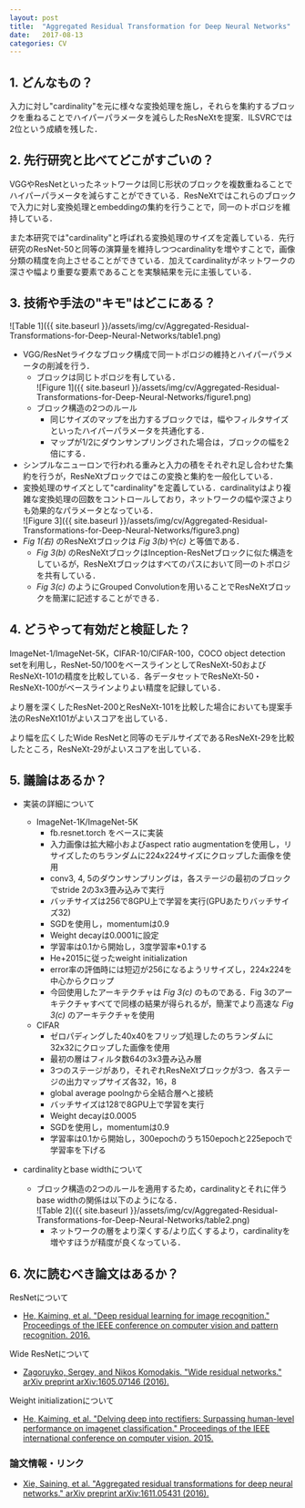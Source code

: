 ```yaml
---
layout: post
title:  "Aggregated Residual Transformation for Deep Neural Networks"
date:   2017-08-13
categories: CV
---
```


## 1. どんなもの？

入力に対し"cardinality"を元に様々な変換処理を施し，それらを集約するブロックを重ねることでハイパーパラメータを減らしたResNeXtを提案．ILSVRCでは2位という成績を残した．

## 2. 先行研究と比べてどこがすごいの？

VGGやResNetといったネットワークは同じ形状のブロックを複数重ねることでハイパーパラメータを減らすことができている．ResNeXtではこれらのブロックで入力に対し変換処理とembeddingの集約を行うことで，同一のトポロジを維持している．

また本研究では"cardinality"と呼ばれる変換処理のサイズを定義している．先行研究のResNet-50と同等の演算量を維持しつつcardinalityを増やすことで，画像分類の精度を向上させることができている．加えてcardinalityがネットワークの深さや幅より重要な要素であることを実験結果を元に主張している．

## 3. 技術や手法の"キモ"はどこにある？

![Table 1]({{ site.baseurl }}/assets/img/cv/Aggregated-Residual-Transformations-for-Deep-Neural-Networks/table1.png)

* VGG/ResNetライクなブロック構成で同一トポロジの維持とハイパーパラメータの削減を行う．
  * ブロックは同じトポロジを有している．  
	![Figure 1]({{ site.baseurl }}/assets/img/cv/Aggregated-Residual-Transformations-for-Deep-Neural-Networks/figure1.png)
  * ブロック構造の2つのルール
	* 同じサイズのマップを出力するブロックでは，幅やフィルタサイズといったハイパーパラメータを共通化する．
	* マップが1/2にダウンサンプリングされた場合は，ブロックの幅を2倍にする．
* シンプルなニューロンで行われる重みと入力の積をそれぞれ足し合わせた集約を行うが，ResNeXtブロックではこの変換と集約を一般化している．
* 変換処理のサイズとして"cardinality"を定義している．cardinalityはより複雑な変換処理の回数をコントロールしており，ネットワークの幅や深さよりも効果的なパラメータとなっている．  
![Figure 3]({{ site.baseurl }}/assets/img/cv/Aggregated-Residual-Transformations-for-Deep-Neural-Networks/figure3.png)
* *Fig 1(右)* のResNeXtブロックは *Fig 3(b)や(c)* と等価である．
  * *Fig 3(b)* のResNeXtブロックはInception-ResNetブロックに似た構造をしているが，ResNeXtブロックはすべてのパスにおいて同一のトポロジを共有している．
  * *Fig 3(c)* のようにGrouped Convolutionを用いることでResNeXtブロックを簡潔に記述することができる．
  
## 4. どうやって有効だと検証した？

ImageNet-1/ImageNet-5K，CIFAR-10/CIFAR-100，COCO object detection setを利用し，ResNet-50/100をベースラインとしてResNeXt-50およびResNeXt-101の精度を比較している．各データセットでResNeXt-50・ResNeXt-100がベースラインよりよい精度を記録している．

より層を深くしたResNet-200とResNeXt-101を比較した場合においても提案手法のResNeXt101がよいスコアを出している．

より幅を広くしたWide ResNetと同等のモデルサイズであるResNeXt-29を比較したところ，ResNeXt-29がよいスコアを出している．

## 5. 議論はあるか？

* 実装の詳細について
  * ImageNet-1K/ImageNet-5K
	* fb.resnet.torch をベースに実装
	* 入力画像は拡大縮小およびaspect ratio augmentationを使用し，リサイズしたのちランダムに224x224サイズにクロップした画像を使用
	* conv3, 4, 5のダウンサンプリングは，各ステージの最初のブロックでstride 2の3x3畳み込みで実行
	* バッチサイズは256で8GPU上で学習を実行(GPUあたりバッチサイズ32)
	* SGDを使用し，momentumは0.9
	* Weight decayは0.0001に設定
	* 学習率は0.1から開始し，3度学習率*0.1する
	* He+2015に従ったweight initialization
	* error率の評価時には短辺が256になるようリサイズし，224x224を中心からクロップ
	* 今回使用したアーキテクチャは *Fig 3(c)* のものである．Fig 3のアーキテクチャすべてで同様の結果が得られるが，簡潔でより高速な *Fig 3(c)* のアーキテクチャを使用
  * CIFAR
	* ゼロパディングした40x40をフリップ処理したのちランダムに32x32にクロップした画像を使用
	* 最初の層はフィルタ数64の3x3畳み込み層
	* 3つのステージがあり，それぞれResNeXtブロックが3つ．各ステージの出力マップサイズ各32，16，8
	* global average poolngから全結合層へと接続
	* バッチサイズは128で8GPU上で学習を実行
	* Weight decayは0.0005
	* SGDを使用し，momentumは0.9
	* 学習率は0.1から開始し，300epochのうち150epochと225epochで学習率を下げる
	
* cardinalityとbase widthについて
  * ブロック構造の2つのルールを適用するため，cardinalityとそれに伴うbase widthの関係は以下のようになる．  
	![Table 2]({{ site.baseurl }}/assets/img/cv/Aggregated-Residual-Transformations-for-Deep-Neural-Networks/table2.png)
	* ネットワークの層をより深くする/より広くするより，cardinalityを増やすほうが精度が良くなっている．
	
## 6. 次に読むべき論文はあるか？

ResNetについて
* [He, Kaiming, et al. "Deep residual learning for image recognition." Proceedings of the IEEE conference on computer vision and pattern recognition. 2016.](http://www.cv-foundation.org/openaccess/content_cvpr_2016/html/He_Deep_Residual_Learning_CVPR_2016_paper.html)

Wide ResNetについて
* [Zagoruyko, Sergey, and Nikos Komodakis. "Wide residual networks." arXiv preprint arXiv:1605.07146 (2016).](https://arxiv.org/abs/1605.07146)

Weight initializationについて
* [He, Kaiming, et al. "Delving deep into rectifiers: Surpassing human-level performance on imagenet classification." Proceedings of the IEEE international conference on computer vision. 2015.](http://www.cv-foundation.org/openaccess/content_iccv_2015/html/He_Delving_Deep_into_ICCV_2015_paper.html)

### 論文情報・リンク

* [Xie, Saining, et al. "Aggregated residual transformations for deep neural networks." arXiv preprint arXiv:1611.05431 (2016).](https://arxiv.org/pdf/1611.05431)
